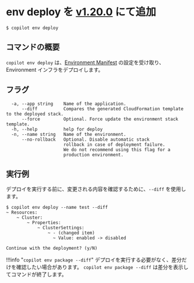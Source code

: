 # env deploy <span class="version" >を [v1.20.0](../../blogs/release-v120.ja.md) にて追加</span> 
```console
$ copilot env deploy
```

## コマンドの概要

`copilot env deploy` は、[Environment Manifest](../manifest/environment.ja.md) の設定を受け取り、Environment インフラをデプロイします。

## フラグ

```
  -a, --app string    Name of the application.
      --diff          Compares the generated CloudFormation template to the deployed stack.
      --force         Optional. Force update the environment stack template.
  -h, --help          help for deploy
  -n, --name string   Name of the environment.
      --no-rollback   Optional. Disable automatic stack
                      rollback in case of deployment failure.
                      We do not recommend using this flag for a
                      production environment.
```

## 実行例
デプロイを実行する前に、変更される内容を確認するために、`--diff` を使用します。

```console
$ copilot env deploy --name test --diff
~ Resources:
    ~ Cluster:
        ~ Properties:
            ~ ClusterSettings:
                ~ - (changed item)
                  ~ Value: enabled -> disabled

Continue with the deployment? (y/N)
```

!!!info "`copilot env package --diff`"
    デプロイを実行する必要がなく、差分だけを確認したい場合があります。
    `copilot env package --diff` は差分を表示してコマンドが終了します。
